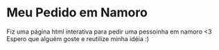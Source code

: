 # Meu Pedido em Namoro

Fiz uma página html interativa para pedir uma pessoinha em namoro <3
Espero que alguém goste e reutilize minha idéia :)
